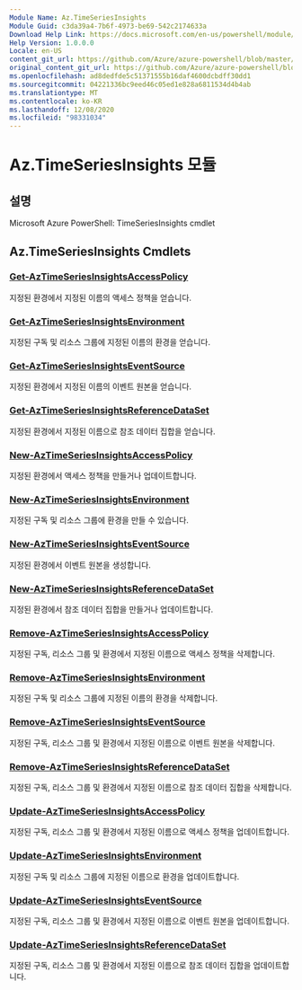 ```yaml
---
Module Name: Az.TimeSeriesInsights
Module Guid: c3da39a4-7b6f-4973-be69-542c2174633a
Download Help Link: https://docs.microsoft.com/en-us/powershell/module/az.timeseriesinsights
Help Version: 1.0.0.0
Locale: en-US
content_git_url: https://github.com/Azure/azure-powershell/blob/master/src/TimeSeriesInsights/help/Az.TimeSeriesInsights.md
original_content_git_url: https://github.com/Azure/azure-powershell/blob/master/src/TimeSeriesInsights/help/Az.TimeSeriesInsights.md
ms.openlocfilehash: ad8dedfde5c51371555b16daf4600dcbdff30dd1
ms.sourcegitcommit: 04221336bc9eed46c05ed1e828a6811534d4b4ab
ms.translationtype: MT
ms.contentlocale: ko-KR
ms.lasthandoff: 12/08/2020
ms.locfileid: "98331034"
---
```

# Az.TimeSeriesInsights 모듈
## 설명
Microsoft Azure PowerShell: TimeSeriesInsights cmdlet

## Az.TimeSeriesInsights Cmdlets
### [Get-AzTimeSeriesInsightsAccessPolicy](Get-AzTimeSeriesInsightsAccessPolicy.md)
지정된 환경에서 지정된 이름의 액세스 정책을 얻습니다.

### [Get-AzTimeSeriesInsightsEnvironment](Get-AzTimeSeriesInsightsEnvironment.md)
지정된 구독 및 리소스 그룹에 지정된 이름의 환경을 얻습니다.

### [Get-AzTimeSeriesInsightsEventSource](Get-AzTimeSeriesInsightsEventSource.md)
지정된 환경에서 지정된 이름의 이벤트 원본을 얻습니다.

### [Get-AzTimeSeriesInsightsReferenceDataSet](Get-AzTimeSeriesInsightsReferenceDataSet.md)
지정된 환경에서 지정된 이름으로 참조 데이터 집합을 얻습니다.

### [New-AzTimeSeriesInsightsAccessPolicy](New-AzTimeSeriesInsightsAccessPolicy.md)
지정된 환경에서 액세스 정책을 만들거나 업데이트합니다.

### [New-AzTimeSeriesInsightsEnvironment](New-AzTimeSeriesInsightsEnvironment.md)
지정된 구독 및 리소스 그룹에 환경을 만들 수 있습니다.

### [New-AzTimeSeriesInsightsEventSource](New-AzTimeSeriesInsightsEventSource.md)
지정된 환경에서 이벤트 원본을 생성합니다.

### [New-AzTimeSeriesInsightsReferenceDataSet](New-AzTimeSeriesInsightsReferenceDataSet.md)
지정된 환경에서 참조 데이터 집합을 만들거나 업데이트합니다.

### [Remove-AzTimeSeriesInsightsAccessPolicy](Remove-AzTimeSeriesInsightsAccessPolicy.md)
지정된 구독, 리소스 그룹 및 환경에서 지정된 이름으로 액세스 정책을 삭제합니다.

### [Remove-AzTimeSeriesInsightsEnvironment](Remove-AzTimeSeriesInsightsEnvironment.md)
지정된 구독 및 리소스 그룹에 지정된 이름의 환경을 삭제합니다.

### [Remove-AzTimeSeriesInsightsEventSource](Remove-AzTimeSeriesInsightsEventSource.md)
지정된 구독, 리소스 그룹 및 환경에서 지정된 이름으로 이벤트 원본을 삭제합니다.

### [Remove-AzTimeSeriesInsightsReferenceDataSet](Remove-AzTimeSeriesInsightsReferenceDataSet.md)
지정된 구독, 리소스 그룹 및 환경에서 지정된 이름으로 참조 데이터 집합을 삭제합니다.

### [Update-AzTimeSeriesInsightsAccessPolicy](Update-AzTimeSeriesInsightsAccessPolicy.md)
지정된 구독, 리소스 그룹 및 환경에서 지정된 이름으로 액세스 정책을 업데이트합니다.

### [Update-AzTimeSeriesInsightsEnvironment](Update-AzTimeSeriesInsightsEnvironment.md)
지정된 구독 및 리소스 그룹에 지정된 이름으로 환경을 업데이트합니다.

### [Update-AzTimeSeriesInsightsEventSource](Update-AzTimeSeriesInsightsEventSource.md)
지정된 구독, 리소스 그룹 및 환경에서 지정된 이름으로 이벤트 원본을 업데이트합니다.

### [Update-AzTimeSeriesInsightsReferenceDataSet](Update-AzTimeSeriesInsightsReferenceDataSet.md)
지정된 구독, 리소스 그룹 및 환경에서 지정된 이름으로 참조 데이터 집합을 업데이트합니다.

